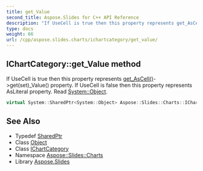 ```yaml
---
title: get_Value
second_title: Aspose.Slides for C++ API Reference
description: "If UseCell is true then this property represents get_AsCell()->get(set)_Value() property. If UseCell is false then this property represents AsLiteral property. Read System::Object."
type: docs
weight: 66
url: /cpp/aspose.slides.charts/ichartcategory/get_value/
---
```

## IChartCategory::get_Value method


If UseCell is true then this property represents [get_AsCell()](../get_ascell/)->get(set)_Value() property. If UseCell is false then this property represents AsLiteral property. Read [System::Object](../../../system/object/).

```cpp
virtual System::SharedPtr<System::Object> Aspose::Slides::Charts::IChartCategory::get_Value()=0
```

## See Also

* Typedef [SharedPtr](../../../system/sharedptr/)
* Class [Object](../../../system/object/)
* Class [IChartCategory](../)
* Namespace [Aspose::Slides::Charts](../../)
* Library [Aspose.Slides](../../../)
